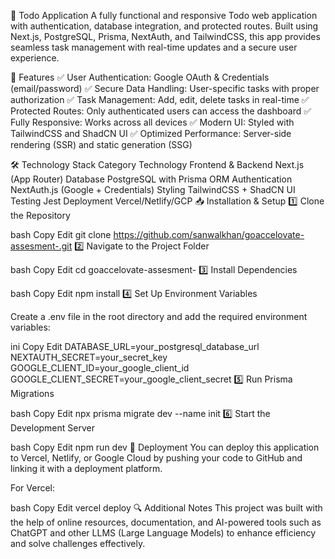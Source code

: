 📌 Todo Application
A fully functional and responsive Todo web application with authentication, database integration, and protected routes. Built using Next.js, PostgreSQL, Prisma, NextAuth, and TailwindCSS, this app provides seamless task management with real-time updates and a secure user experience.

🚀 Features
✅ User Authentication: Google OAuth & Credentials (email/password)
✅ Secure Data Handling: User-specific tasks with proper authorization
✅ Task Management: Add, edit, delete tasks in real-time
✅ Protected Routes: Only authenticated users can access the dashboard
✅ Fully Responsive: Works across all devices
✅ Modern UI: Styled with TailwindCSS and ShadCN UI
✅ Optimized Performance: Server-side rendering (SSR) and static generation (SSG)

🛠️ Technology Stack
Category	Technology
Frontend & Backend	Next.js (App Router)
Database	PostgreSQL with Prisma ORM
Authentication	NextAuth.js (Google + Credentials)
Styling	TailwindCSS + ShadCN UI
Testing	Jest
Deployment	Vercel/Netlify/GCP
📥 Installation & Setup
1️⃣ Clone the Repository

bash
Copy
Edit
git clone https://github.com/sanwalkhan/goaccelovate-assesment-.git
2️⃣ Navigate to the Project Folder

bash
Copy
Edit
cd goaccelovate-assesment-
3️⃣ Install Dependencies

bash
Copy
Edit
npm install
4️⃣ Set Up Environment Variables

Create a .env file in the root directory and add the required environment variables:

ini
Copy
Edit
DATABASE_URL=your_postgresql_database_url
NEXTAUTH_SECRET=your_secret_key
GOOGLE_CLIENT_ID=your_google_client_id
GOOGLE_CLIENT_SECRET=your_google_client_secret
5️⃣ Run Prisma Migrations

bash
Copy
Edit
npx prisma migrate dev --name init
6️⃣ Start the Development Server

bash
Copy
Edit
npm run dev
🔗 Deployment
You can deploy this application to Vercel, Netlify, or Google Cloud by pushing your code to GitHub and linking it with a deployment platform.

For Vercel:

bash
Copy
Edit
vercel deploy
🔍 Additional Notes
This project was built with the help of online resources, documentation, and AI-powered tools such as ChatGPT and other LLMS (Large Language Models) to enhance efficiency and solve challenges effectively.







